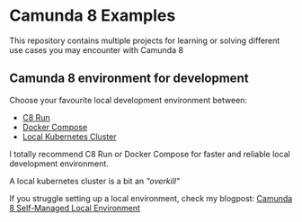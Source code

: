 # Camunda 8 Examples
This repository contains multiple projects for learning or solving different use cases you may encounter with Camunda 8

## Camunda 8 environment for development
Choose your favourite local development environment between:
- [C8 Run](https://docs.camunda.io/docs/self-managed/setup/deploy/local/c8run/)
- [Docker Compose](https://docs.camunda.io/docs/self-managed/setup/deploy/local/docker-compose/)
- [Local Kubernetes Cluster](https://docs.camunda.io/docs/self-managed/setup/deploy/local/local-kubernetes-cluster/)

I totally recommend C8 Run or Docker Compose for faster and reliable local development environment.

A local kubernetes cluster is a bit an _"overkill"_

If you struggle setting up a local environment, check my blogpost:
[Camunda 8 Self-Managed Local Environment](https://magicpigeoncodecove.blogspot.com/2024/06/camunda-8-local-environment.html)
